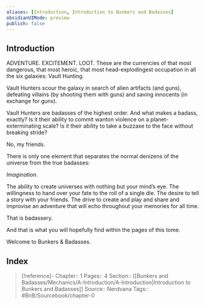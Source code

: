 ```yaml
---
aliases: [Introduction, Introduction to Bunkers and Badasses]
obsidianUIMode: preview
publish: false
---
```


## Introduction

ADVENTURE. EXCITEMENT. LOOT. These are the currencies of that most dangerous, that most heroic, that most head-explodingest occupation in all the six galaxies: Vault Hunting.

Vault Hunters scour the galaxy in search of alien artifacts (and guns), defeating villains (by shooting them with guns) and saving innocents (in exchange for guns).

Vault Hunters are badasses of the highest order. And what makes a badass, exactly? Is it their ability to commit wanton violence on a planet-exterminating scale? Is it their ability to take a buzzaxe to the face without breaking stride?

No, my friends.

There is only one element that separates the normal denizens of the universe from the true badasses:

*Imagination*.

The ability to create universes with nothing but your mind’s eye. The willingness to hand over your fate to the roll of a single die. The desire to tell a story with your friends. The drive to create and play and share and improvise an adventure that will echo throughout your memories for all time.

That is badassery.

And that is what you will hopefully find within the pages of this tome.

Welcome to Bunkers & Badasses.

## Index

> [!reference]-
> Chapter:: 1
> Pages:: 4
> Section:: [[Bunkers and Badasses/Mechanics/A-Introduction/A-Introduction|Introduction to Bunkers and Badasses]]
> Source:: Nerdvana
> Tags:: #BnB/Sourcebook/chapter-0
